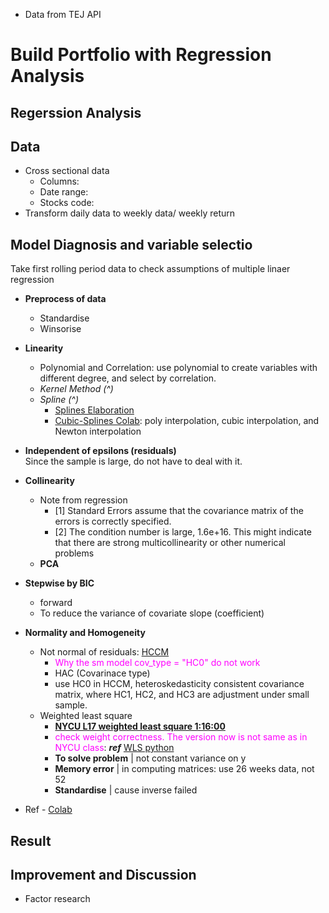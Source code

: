 - Data from TEJ API
# Build Portfolio with Regression Analysis
## Regerssion Analysis
## Data
- Cross sectional data
    - Columns:
    - Date range:
    - Stocks code:
- Transform daily data to weekly data/ weekly return
## Model Diagnosis and variable selectio
Take first rolling period data to check assumptions of multiple linaer regression

- **Preprocess of data**
    - Standardise
    - Winsorise
    
- **Linearity**
    - Polynomial and Correlation: use polynomial to create variables with different degree, and select by correlation.
    - *Kernel Method (^)*
    - *Spline (^)*
        - [Splines Elaboration](https://zhuanlan.zhihu.com/p/34825299)
        - [Cubic-Splines Colab](https://colab.research.google.com/github/tgteacher/numerical-methods/blob/master/notebooks/Chapter3.ipynb#scrollTo=SLLvPEzPnYCr): poly interpolation, cubic interpolation, and Newton interpolation

- **Independent of epsilons (residuals)**\
    Since the sample is large, do not have to deal with it.

- **Collinearity**
    - Note from regression
        - [1] Standard Errors assume that the covariance matrix of the errors is correctly specified.
        - [2] The condition number is large, 1.6e+16. This might indicate that there are strong multicollinearity or other numerical problems
    - **PCA**

- **Stepwise by BIC**
    - forward
    - To reduce the variance of covariate slope (coefficient)

- **Normality and Homogeneity**
    - Not normal of residuals: [HCCM](https://jslsoc.sitehost.iu.edu/files_research/testing_tests/hccm/00TAS.pdf)
        - <font color=#FF00FF> Why the sm model cov_type = "HC0" do not work </font>
        - HAC (Covarinace type)
        - use HC0 in HCCM, heteroskedasticity consistent covariance matrix, where HC1, HC2, and HC3 are adjustment under small sample.
    - Weighted least square
        - [**NYCU L17 weighted least square 1:16:00**](https://www.youtube.com/watch?v=GAREvGsRjdo&list=PLj6E8qlqmkFu0cY9PfwoFq6SbuZ-M28JE&index=17)
        - <font color=#FF00FF> check weight correctness. The version now is not same as in NYCU class</font>:
         ***ref*** [WLS python](https://www.einblick.ai/python-code-examples/weighted-least-squares-regression-statsmodels/)
        - **To solve problem** | not constant variance on y 
        - **Memory error** | in computing matrices: use 26 weeks data, not 52
        - **Standardise**  | cause inverse failed
- Ref - [Colab](https://colab.research.google.com/github/rafiag/DTI2020/blob/main/002a_Multi_Linear_Regression_(EN).ipynb#scrollTo=iVvGlw106ukZ)

## Result

## Improvement and Discussion
- Factor research

